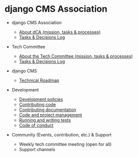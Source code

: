 # django CMS Association

- django CMS Association
   - [About dCA (mission, tasks & processes)](/association/about.md)
   - [Tasks & Decisions Log](/association/tasks-and-decisions-log.md)
    
- Tech Committee
   - [About the Tech Committee (mission, tasks & processes)](/tech-committee/about.md)
   - [Tasks & Decisions Log](/tech-committee/tasks-and-decisions-log.md)
   
- django CMS
   - [Technical Roadmap](/django-cms/roadmap.md)
   
- Development 
   - [Development policies](http://docs.django-cms.org/en/latest/contributing/development-policies.html)
   - [Contributing code](http://docs.django-cms.org/en/latest/contributing/code.html)
   - [Contributing documentation](http://docs.django-cms.org/en/latest/contributing/development-policies.html)
   - [Code and project management](http://docs.django-cms.org/en/latest/contributing/management.html)
   - [Running and writing tests](http://docs.django-cms.org/en/latest/contributing/testing.html)
   - [Code of conduct](http://docs.django-cms.org/en/latest/contributing/code_of_conduct.html)
   
- Community (Events, contribution, etc.) & Support 
  - Weekly tech committee meeting (open for all)
  - Support channels 
  
